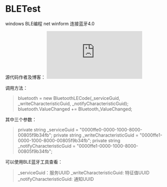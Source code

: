 # BLETest
windows BLE编程 net winform 连接蓝牙4.0

源代码作者及博客：
![windows BLE编程 net winform 连接蓝牙4.0 - 鞪林](https://www.cnblogs.com/webtojs/p/9675956.html)

调用方法：
> bluetooth = new BluetoothLECode(_serviceGuid, _writeCharacteristicGuid, _notifyCharacteristicGuid);
> bluetooth.ValueChanged += Bluetooth_ValueChanged; 

其中三个参数：
> private string _serviceGuid = "0000ffe0-0000-1000-8000-00805f9b34fb";
> private string _writeCharacteristicGuid = "0000ffe1-0000-1000-8000-00805f9b34fb";
> private string _notifyCharacteristicGuid = "0000ffe1-0000-1000-8000-00805f9b34fb";

可以使用BLE蓝牙工具查看：
> _serviceGuid：服务UUID
> _writeCharacteristicGuid: 特征值UUID
> _notifyCharacteristicGuid: 通知UUID

